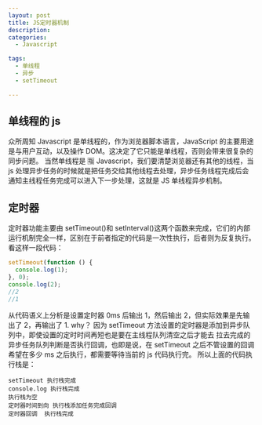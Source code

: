 ```yaml
---
layout: post
title: JS定时器机制
description:
categories:
  - Javascript

tags:
  - 单线程
  - 异步
  - setTimeout

---
```


## 单线程的 js

众所周知 Javascript 是单线程的，作为浏览器脚本语言，JavaScript 的主要用途是与用户互动，以及操作 DOM。这决定了它只能是单线程，否则会带来很复杂的同步问题。
当然单线程是 🈯️ Javascript，我们要清楚浏览器还有其他的线程，当 js 处理异步任务的时候就是把任务交给其他线程去处理，异步任务线程完成后会通知主线程任务完成可以进入下一步处理，这就是 JS 单线程异步机制。

## 定时器

定时器功能主要由 setTimeout()和 setInterval()这两个函数来完成，它们的内部运行机制完全一样，区别在于前者指定的代码是一次性执行，后者则为反复执行。
看这样一段代码：

```js
setTimeout(function () {
  console.log(1);
}, 0);
console.log(2);
//2
//1
```

从代码语义上分析是设置定时器 0ms 后输出 1，然后输出 2，但实际效果是先输出了 2，再输出了 1. why？
因为 setTimeout 方法设置的定时器是添加到异步队列中，即使设置的定时时间再短也是要在主线程队列清空之后才能去
拉去完成的异步任务队列判断是否执行回调，也即是说，在 setTimeout 之后不管设置的回调希望在多少 ms 之后执行，都需要等待当前的 js 代码执行完。
所以上面的代码执行栈是：

```
setTimeout 执行栈完成
console.log 执行栈完成
执行栈为空
定时器时间到向 执行栈添加任务完成回调
定时器回调  执行栈完成
```
